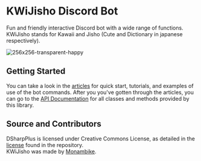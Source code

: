 # KWiJisho Discord Bot

Fun and friendly interactive Discord bot with a wide range of functions. KWiJisho stands for Kawaii and Jisho (Cute and Dictionary in japanese respectively).

![256x256-transparent-happy](https://github.com/monambike/kwijisho-discord-bot/assets/35270174/48dc1dfd-fe42-4e1f-9718-f4f5b750e956)

## Getting Started

You can take a look in the [articles][4] for quick start, tutorials, and examples of use of the bot commands.
After you you've gotten through the articles, you can go to the [API Documentation][5] for all classes and methods provided
by this library.

## Source and Contributors

DSharpPlus is licensed under Creative Commons License, as detailed in the [license][4] found in the repository.<br/>
KWiJisho was made by [Monambike][5].

<!-- LINKS -->
[1]:  https://github.com/monambike/kwijisho-discord-bot "KWiJisho (Discord Bot) GitHub repository"
[2]: xref:articles.introduction
[3]: xref:apidocs
[4]: https://github.com/monambike/kwijisho-discord-bot/blob/main/LICENSE
[5]: https://github.com/monambike "Monambike's GitHub"
